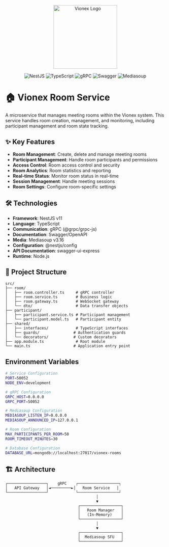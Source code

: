 <p align="center">
  <img src="https://res.cloudinary.com/dcweof28t/image/upload/v1750399380/image_products/favicon_vo2jtz.png" alt="Vionex Logo" width="200"/>
</p>

<p align="center">
  <img src="https://img.shields.io/badge/NestJS-e0234e?style=for-the-badge&logo=nestjs&logoColor=white" alt="NestJS"/>
  <img src="https://img.shields.io/badge/TypeScript-007ACC?style=for-the-badge&logo=typescript&logoColor=white" alt="TypeScript"/>
  <img src="https://img.shields.io/badge/gRPC-4285f4?style=for-the-badge&logo=grpc&logoColor=white" alt="gRPC"/>
  <img src="https://img.shields.io/badge/Swagger-85EA2D?style=for-the-badge&logo=swagger&logoColor=black" alt="Swagger"/>
  <img src="https://img.shields.io/badge/Mediasoup-FF6B35?style=for-the-badge&logo=webrtc&logoColor=white" alt="Mediasoup"/>
</p>

# 🏠 Vionex Room Service

A microservice that manages meeting rooms within the Vionex system. This service handles room creation, management, and monitoring, including participant management and room state tracking.

## ✨ Key Features

- **Room Management**: Create, delete and manage meeting rooms
- **Participant Management**: Handle room participants and permissions
- **Access Control**: Room access control and security
- **Room Analytics**: Room statistics and reporting
- **Real-time Status**: Monitor room status in real-time
- **Session Management**: Handle meeting sessions
- **Room Settings**: Configure room-specific settings

## 🛠️ Technologies

- **Framework**: NestJS v11
- **Language**: TypeScript
- **Communication**: gRPC (@grpc/grpc-js)
- **Documentation**: Swagger/OpenAPI
- **Media**: Mediasoup v3.16
- **Configuration**: @nestjs/config
- **API Documentation**: swagger-ui-express
- **Runtime**: Node.js

## 📁 Project Structure

```
src/
├── room/
│   ├── room.controller.ts     # gRPC controller
│   ├── room.service.ts        # Business logic
│   ├── room.gateway.ts        # WebSocket gateway
│   └── dto/                   # Data transfer objects
├── participant/
│   ├── participant.service.ts # Participant management
│   └── participant.model.ts   # Participant entity
├── shared/
│   ├── interfaces/            # TypeScript interfaces
│   ├── guards/               # Authentication guards
│   └── decorators/           # Custom decorators
├── app.module.ts              # Root module
└── main.ts                   # Application entry point
```

## Environment Variables

```bash
# Service Configuration
PORT=50052
NODE_ENV=development

# gRPC Configuration
GRPC_HOST=0.0.0.0
GRPC_PORT=50052

# Mediasoup Configuration
MEDIASOUP_LISTEN_IP=0.0.0.0
MEDIASOUP_ANNOUNCED_IP=127.0.0.1

# Room Configuration
MAX_PARTICIPANTS_PER_ROOM=50
ROOM_TIMEOUT_MINUTES=30

# Database Configuration
DATABASE_URL=mongodb://localhost:27017/vionex-rooms
```

## 🏗️ Architecture

```
┌─────────────────┐    gRPC    ┌──────────────────┐
│   API Gateway   │◄─────────►│   Room Service   │
└─────────────────┘            └──────────────────┘
                                        │
                                        ▼
                                ┌──────────────────┐
                                │   Room Manager   │
                                │   (In-Memory)    │
                                └──────────────────┘
                                        │
                                        ▼
                                ┌──────────────────┐
                                │  Mediasoup SFU   │
                                └──────────────────┘
```
